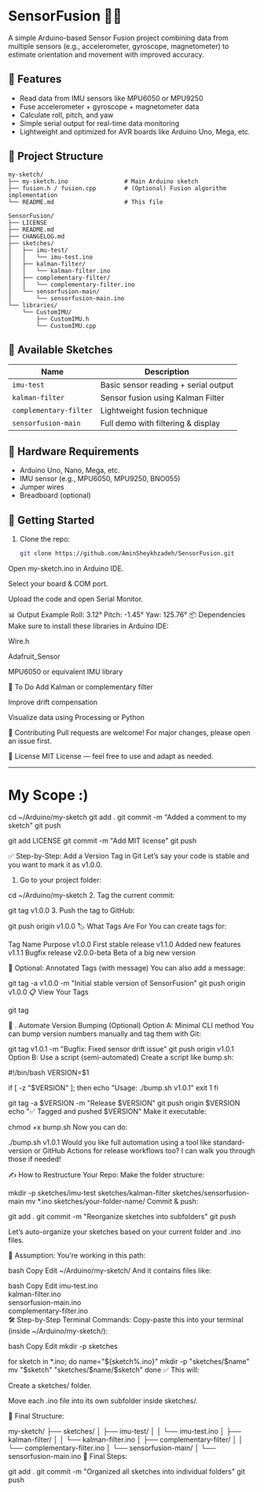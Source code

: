 # SensorFusion 🧭✨

A simple Arduino-based Sensor Fusion project combining data from multiple sensors (e.g., accelerometer, gyroscope, magnetometer) to estimate orientation and movement with improved accuracy.

## 🔧 Features
- Read data from IMU sensors like MPU6050 or MPU9250
- Fuse accelerometer + gyroscope + magnetometer data
- Calculate roll, pitch, and yaw
- Simple serial output for real-time data monitoring
- Lightweight and optimized for AVR boards like Arduino Uno, Mega, etc.

## 📁 Project Structure

```
my-sketch/
├── my-sketch.ino                # Main Arduino sketch
├── fusion.h / fusion.cpp        # (Optional) Fusion algorithm implementation
└── README.md                    # This file

SensorFusion/
├── LICENSE
├── README.md
├── CHANGELOG.md
├── sketches/
│   ├── imu-test/
│   │   └── imu-test.ino
│   ├── kalman-filter/
│   │   └── kalman-filter.ino
│   ├── complementary-filter/
│   │   └── complementary-filter.ino
│   └── sensorfusion-main/
│       └── sensorfusion-main.ino
└── libraries/
    └── CustomIMU/
        ├── CustomIMU.h
        └── CustomIMU.cpp
```



## 📁 Available Sketches

| Name                  | Description                          |
|-----------------------|--------------------------------------|
| `imu-test`            | Basic sensor reading + serial output |
| `kalman-filter`       | Sensor fusion using Kalman Filter    |
| `complementary-filter`| Lightweight fusion technique         |
| `sensorfusion-main`   | Full demo with filtering & display   |

## 🔌 Hardware Requirements
- Arduino Uno, Nano, Mega, etc.
- IMU sensor (e.g., MPU6050, MPU9250, BNO055)
- Jumper wires
- Breadboard (optional)

## 🚀 Getting Started

1. Clone the repo:
   ```bash
   git clone https://github.com/AminSheykhzadeh/SensorFusion.git
Open my-sketch.ino in Arduino IDE.

Select your board & COM port.

Upload the code and open Serial Monitor.

📊 Output Example
Roll:  3.12°
Pitch: -1.45°
Yaw:  125.76°
📦 Dependencies
Make sure to install these libraries in Arduino IDE:

Wire.h

Adafruit_Sensor

MPU6050 or equivalent IMU library

🧠 To Do
 Add Kalman or complementary filter

 Improve drift compensation

 Visualize data using Processing or Python

🤝 Contributing
Pull requests are welcome! For major changes, please open an issue first.

📄 License
MIT License — feel free to use and adapt as needed.

---

# My Scope :)

cd ~/Arduino/my-sketch
git add .
git commit -m "Added a comment to my sketch"
git push

git add LICENSE
git commit -m "Add MIT license"
git push



✅ Step-by-Step: Add a Version Tag in Git
Let’s say your code is stable and you want to mark it as v1.0.0.

1. Go to your project folder:

cd ~/Arduino/my-sketch
2. Tag the current commit:

git tag v1.0.0
3. Push the tag to GitHub:

git push origin v1.0.0
🏷️ What Tags Are For
You can create tags for:

Tag Name	Purpose
v1.0.0	First stable release
v1.1.0	Added new features
v1.1.1	Bugfix release
v2.0.0-beta	Beta of a big new version

🧠 Optional: Annotated Tags (with message)
You can also add a message:

git tag -a v1.0.0 -m "Initial stable version of SensorFusion"
git push origin v1.0.0
📋 View Your Tags

git tag


🔄 . Automate Version Bumping (Optional)
Option A: Minimal CLI method
You can bump version numbers manually and tag them with Git:


git tag v1.0.1 -m "Bugfix: Fixed sensor drift issue"
git push origin v1.0.1
Option B: Use a script (semi-automated)
Create a script like bump.sh:


#!/bin/bash
VERSION=$1

if [ -z "$VERSION" ]; then
  echo "Usage: ./bump.sh v1.0.1"
  exit 1
fi

git tag -a $VERSION -m "Release $VERSION"
git push origin $VERSION
echo "✅ Tagged and pushed $VERSION"
Make it executable:


chmod +x bump.sh
Now you can do:


./bump.sh v1.0.1
Would you like full automation using a tool like standard-version or GitHub Actions for release workflows too? I can walk you through those if needed!


✍️ How to Restructure Your Repo:
Make the folder structure:

mkdir -p sketches/imu-test sketches/kalman-filter sketches/sensorfusion-main
mv *.ino sketches/your-folder-name/
Commit & push:

git add .
git commit -m "Reorganize sketches into subfolders"
git push


Let’s auto-organize your sketches based on your current folder and .ino files.

🧠 Assumption:
You're working in this path:

bash
Copy
Edit
~/Arduino/my-sketch/
And it contains files like:

bash
Copy
Edit
imu-test.ino  
kalman-filter.ino  
sensorfusion-main.ino  
complementary-filter.ino  
🛠️ Step-by-Step Terminal Commands:
Copy-paste this into your terminal (inside ~/Arduino/my-sketch/):

bash
Copy
Edit
mkdir -p sketches

for sketch in *.ino; do
  name="${sketch%.ino}"
  mkdir -p "sketches/$name"
  mv "$sketch" "sketches/$name/$sketch"
done
✅ This will:

Create a sketches/ folder.

Move each .ino file into its own subfolder inside sketches/.

📁 Final Structure:

my-sketch/
├── sketches/
│   ├── imu-test/
│   │   └── imu-test.ino
│   ├── kalman-filter/
│   │   └── kalman-filter.ino
│   ├── complementary-filter/
│   │   └── complementary-filter.ino
│   └── sensorfusion-main/
│       └── sensorfusion-main.ino
🧾 Final Steps:

git add .
git commit -m "Organized all sketches into individual folders"
git push